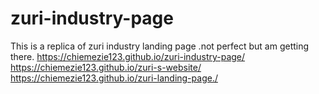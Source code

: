 # zuri-industry-page
This is a replica of zuri industry landing page .not perfect but am getting there.
https://chiemezie123.github.io/zuri-industry-page/
 https://chiemezie123.github.io/zuri-s-website/
https://chiemezie123.github.io/zuri-landing-page./
